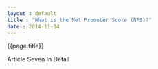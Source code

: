 ```yaml
---
layout : default
title : "What is the Net Promoter Score (NPS)?"
date : 2014-11-14
---
```



<h>{{page.title}}</h>

Article Seven In Detail
